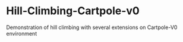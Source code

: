 # Hill-Climbing-Cartpole-v0
Demonstration of hill climbing with several extensions on Cartpole-V0 environment
